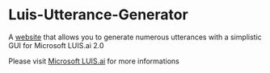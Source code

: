 # Luis-Utterance-Generator
A [website](http://luis-utter-gen.paperplane.io/) that allows you to generate numerous utterances with a simplistic GUI for Microsoft LUIS.ai 2.0

Please visit [Microsoft LUIS.ai](https://dev.projectoxford.ai/docs/services/5890b47c39e2bb17b84a55ff/operations/5890b47c39e2bb052c5b9c09) for more informations
